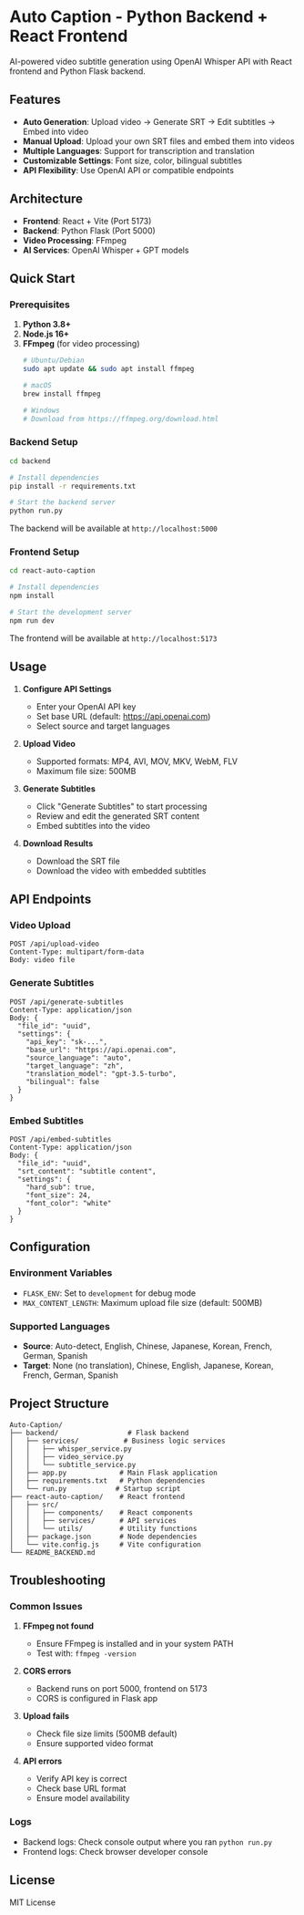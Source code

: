 # Auto Caption - Python Backend + React Frontend

AI-powered video subtitle generation using OpenAI Whisper API with React frontend and Python Flask backend.

## Features

- **Auto Generation**: Upload video → Generate SRT → Edit subtitles → Embed into video
- **Manual Upload**: Upload your own SRT files and embed them into videos
- **Multiple Languages**: Support for transcription and translation
- **Customizable Settings**: Font size, color, bilingual subtitles
- **API Flexibility**: Use OpenAI API or compatible endpoints

## Architecture

- **Frontend**: React + Vite (Port 5173)
- **Backend**: Python Flask (Port 5000)
- **Video Processing**: FFmpeg
- **AI Services**: OpenAI Whisper + GPT models

## Quick Start

### Prerequisites

1. **Python 3.8+**
2. **Node.js 16+**
3. **FFmpeg** (for video processing)
   ```bash
   # Ubuntu/Debian
   sudo apt update && sudo apt install ffmpeg
   
   # macOS
   brew install ffmpeg
   
   # Windows
   # Download from https://ffmpeg.org/download.html
   ```

### Backend Setup

```bash
cd backend

# Install dependencies
pip install -r requirements.txt

# Start the backend server
python run.py
```

The backend will be available at `http://localhost:5000`

### Frontend Setup

```bash
cd react-auto-caption

# Install dependencies
npm install

# Start the development server
npm run dev
```

The frontend will be available at `http://localhost:5173`

## Usage

1. **Configure API Settings**
   - Enter your OpenAI API key
   - Set base URL (default: https://api.openai.com)
   - Select source and target languages

2. **Upload Video**
   - Supported formats: MP4, AVI, MOV, MKV, WebM, FLV
   - Maximum file size: 500MB

3. **Generate Subtitles**
   - Click "Generate Subtitles" to start processing
   - Review and edit the generated SRT content
   - Embed subtitles into the video

4. **Download Results**
   - Download the SRT file
   - Download the video with embedded subtitles

## API Endpoints

### Video Upload
```
POST /api/upload-video
Content-Type: multipart/form-data
Body: video file
```

### Generate Subtitles
```
POST /api/generate-subtitles
Content-Type: application/json
Body: {
  "file_id": "uuid",
  "settings": {
    "api_key": "sk-...",
    "base_url": "https://api.openai.com",
    "source_language": "auto",
    "target_language": "zh",
    "translation_model": "gpt-3.5-turbo",
    "bilingual": false
  }
}
```

### Embed Subtitles
```
POST /api/embed-subtitles
Content-Type: application/json
Body: {
  "file_id": "uuid",
  "srt_content": "subtitle content",
  "settings": {
    "hard_sub": true,
    "font_size": 24,
    "font_color": "white"
  }
}
```

## Configuration

### Environment Variables

- `FLASK_ENV`: Set to `development` for debug mode
- `MAX_CONTENT_LENGTH`: Maximum upload file size (default: 500MB)

### Supported Languages

- **Source**: Auto-detect, English, Chinese, Japanese, Korean, French, German, Spanish
- **Target**: None (no translation), Chinese, English, Japanese, Korean, French, German, Spanish

## Project Structure

```
Auto-Caption/
├── backend/                 # Flask backend
│   ├── services/           # Business logic services
│   │   ├── whisper_service.py
│   │   ├── video_service.py
│   │   └── subtitle_service.py
│   ├── app.py             # Main Flask application
│   ├── requirements.txt   # Python dependencies
│   └── run.py            # Startup script
├── react-auto-caption/    # React frontend
│   ├── src/
│   │   ├── components/    # React components
│   │   ├── services/      # API services
│   │   └── utils/         # Utility functions
│   ├── package.json       # Node dependencies
│   └── vite.config.js     # Vite configuration
└── README_BACKEND.md
```

## Troubleshooting

### Common Issues

1. **FFmpeg not found**
   - Ensure FFmpeg is installed and in your system PATH
   - Test with: `ffmpeg -version`

2. **CORS errors**
   - Backend runs on port 5000, frontend on 5173
   - CORS is configured in Flask app

3. **Upload fails**
   - Check file size limits (500MB default)
   - Ensure supported video format

4. **API errors**
   - Verify API key is correct
   - Check base URL format
   - Ensure model availability

### Logs

- Backend logs: Check console output where you ran `python run.py`
- Frontend logs: Check browser developer console

## License

MIT License
